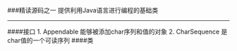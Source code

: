 ###精读源码之一
提供利用Java语言进行编程的基础类
<hr/>
####接口
1. Appendable 能够被添加char序列和值的对象
2. CharSequence 是char值的一个可读序列
####类
